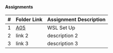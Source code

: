 #### Assignments

|  #  | Folder Link | Assignment Description |
| :-: | ----------- | ---------------------- |
|  1  | [A05](A05/) | WSL Set Up             |
|  2  | link 2      | description 2          |
|  3  | link 3      | description 3          |
